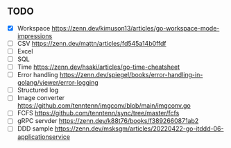 ## TODO
- [x] Workspace https://zenn.dev/kimuson13/articles/go-workspace-mode-impressions
- [ ] CSV https://zenn.dev/mattn/articles/fd545a14b0ffdf
- [ ] Excel
- [ ] SQL
- [ ] Time https://zenn.dev/hsaki/articles/go-time-cheatsheet
- [ ] Error handling https://zenn.dev/spiegel/books/error-handling-in-golang/viewer/error-logging
- [ ] Structured log
- [ ] Image converter https://github.com/tenntenn/imgconv/blob/main/imgconv.go
- [ ] FCFS https://github.com/tenntenn/sync/tree/master/fcfs
- [ ] gRPC servder https://zenn.dev/k88t76/books/f3892660871ab2
- [ ] DDD sample https://zenn.dev/msksgm/articles/20220422-go-itddd-06-applicationservice
